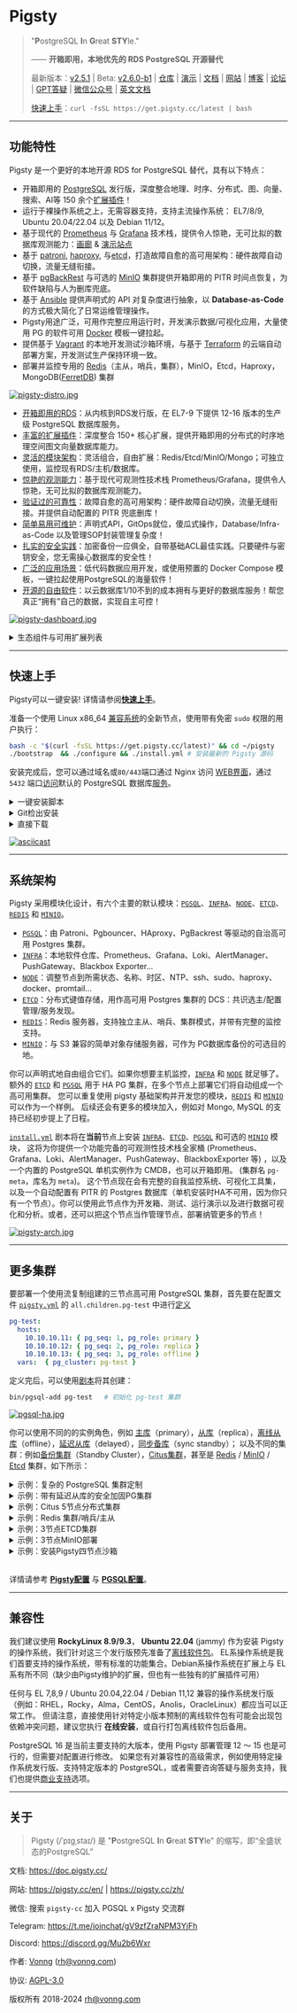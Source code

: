 # Pigsty

> "**P**ostgreSQL **I**n **G**reat **STY**le."
>
> —— **开箱即用，本地优先的 RDS PostgreSQL 开源替代**
>
> 最新版本：[v2.5.1](https://github.com/Vonng/pigsty/releases/tag/v2.5.1)  | Beta: [v2.6.0-b1](https://github.com/Vonng/pigsty/releases/tag/v2.6.0-b1) | [仓库](https://github.com/Vonng/pigsty) | [演示](https://demo.pigsty.cc) | [文档](https://doc.pigsty.cc/) | [网站](https://pigsty.cc/zh/) | [博客](https://pigsty.cc/zh/blog) | [论坛](https://github.com/Vonng/pigsty/discussions) | [GPT答疑](https://chat.openai.com/g/g-y0USNfoXJ-pigsty-consul) | [微信公众号](https://mp.weixin.qq.com/s/-E_-HZ7LvOze5lmzy3QbQA)  | [英文文档](/)
>
> [快速上手](INSTALL.md)：`curl -fsSL https://get.pigsty.cc/latest | bash`


----------------

## 功能特性

Pigsty 是一个更好的本地开源 RDS for PostgreSQL 替代，具有以下特点：

- 开箱即用的 [PostgreSQL](https://www.postgresql.org/) 发行版，深度整合地理、时序、分布式、图、向量、搜索、AI等 150 余个[扩展插件](PGSQL-EXTENSION.md)！
- 运行于裸操作系统之上，无需容器支持，支持主流操作系统： EL7/8/9, Ubuntu 20.04/22.04 以及 Debian 11/12。
- 基于现代的 [Prometheus](https://prometheus.io/) 与 [Grafana](https://grafana.com/) 技术栈，提供令人惊艳，无可比拟的数据库观测能力：[画廊](https://github.com/Vonng/pigsty/wiki/Gallery) & [演示站点](https://demo.pigsty.cc)
- 基于 [patroni](https://patroni.readthedocs.io/en/latest/), [haproxy](http://www.haproxy.org/), 与[etcd](https://etcd.io/)，打造故障自愈的高可用架构：硬件故障自动切换，流量无缝衔接。
- 基于 [pgBackRest](https://pgbackrest.org/) 与可选的 [MinIO](https://min.io/) 集群提供开箱即用的 PITR 时间点恢复，为软件缺陷与人为删库兜底。
- 基于 [Ansible](https://www.ansible.com/) 提供声明式的 API 对复杂度进行抽象，以 **Database-as-Code** 的方式极大简化了日常运维管理操作。
- Pigsty用途广泛，可用作完整应用运行时，开发演示数据/可视化应用，大量使用 PG 的软件可用 [Docker](https://www.docker.com/) 模板一键拉起。
- 提供基于 [Vagrant](https://www.vagrantup.com/) 的本地开发测试沙箱环境，与基于 [Terraform](https://www.terraform.io/) 的云端自动部署方案，开发测试生产保持环境一致。
- 部署并监控专用的 [Redis](https://redis.io/)（主从，哨兵，集群），MinIO，Etcd，Haproxy，MongoDB([FerretDB](https://www.ferretdb.io/)) 集群

[![pigsty-distro.jpg](https://repo.pigsty.cc/img/pigsty-distro.jpg)](FEATURE.md)

- [开箱即用的RDS](FEATURE.md#开箱即用的rds)：从内核到RDS发行版，在 EL7-9 下提供 12-16 版本的生产级 PostgreSQL 数据库服务。
- [丰富的扩展插件](FEATURE.md#丰富的扩展插件)：深度整合 150+ 核心扩展，提供开箱即用的分布式的时序地理空间图文向量数据库能力。
- [灵活的模块架构](FEATURE.md#灵活的模块架构)：灵活组合，自由扩展：Redis/Etcd/MinIO/Mongo；可独立使用，监控现有RDS/主机/数据库。
- [惊艳的观测能力](FEATURE.md#惊艳的观测能力)：基于现代可观测性技术栈 Prometheus/Grafana，提供令人惊艳，无可比拟的数据库观测能力。
- [验证过的可靠性](FEATURE.md#验证过的可靠性)：故障自愈的高可用架构：硬件故障自动切换，流量无缝衔接。并提供自动配置的 PITR 兜底删库！
- [简单易用可维护](FEATURE.md#简单易用可维护)：声明式API，GitOps就位，傻瓜式操作，Database/Infra-as-Code 以及管理SOP封装管理复杂度！
- [扎实的安全实践](FEATURE.md#扎实的安全实践)：加密备份一应俱全，自带基础ACL最佳实践。只要硬件与密钥安全，您无需操心数据库的安全性！
- [广泛的应用场景](FEATURE.md#广泛的应用场景)：低代码数据应用开发，或使用预置的 Docker Compose 模板，一键拉起使用PostgreSQL的海量软件！
- [开源的自由软件](FEATURE.md#开源的自由软件)：以云数据库1/10不到的成本拥有与更好的数据库服务！帮您真正“拥有”自己的数据，实现自主可控！

[![pigsty-dashboard.jpg](https://repo.pigsty.cc/img/pigsty-dashboard.jpg)](https://demo.pigsty.cc)

<details><summary>生态组件与可用扩展列表</summary>

Pigsty 收录了超过 150 个预先编译好、开箱即用的 PostgreSQL [扩展插件](PGSQL-EXTENSION.md)。其中有一些非常强力的扩展：

- PostGIS：地理空间扩展，GIS 事实标准
- TimescaleDB：添加时序/持续聚合/分布式/列存储/自动压缩的能力
- PGVector：添加 AI 向量/嵌入数据类型支持，以及 ivfflat 与 hnsw 向量索引。
- Citus：将经典的主从PG集群原地改造为一个水平分片的分布式数据库集群。
- Apache AGE：图数据库扩展，为 PostgreSQL 添加 OpenCypher 查询支持，类似 Neo4J
- PG GraphQL：为 PostgreSQL 添加原生内建的 GraphQL 查询语言支持。
- [ParadeDB](https://www.paradedb.com/)：添加 ElasticSearch 质量的全文搜索能力，以及与稀疏向量执行混合检索。
- Hydra & PG Analytics： 添加列式存储与分析能力，提供比肩 ClickHouse 的强力分析能力。
- duckdb_fdw：允许您通过 PostgreSQL 直接读写强力的嵌入式分析数据库 DuckDB 文件。
- [Supabase](https://github.com/Vonng/pigsty/tree/master/app/supabase)：基于 PostgreSQL 的开源的 Firebase 替代。
- [FerretDB](https://github.com/Vonng/pigsty/tree/master/app/ferretdb)：基于 PostgreSQL 的开源 MongoDB 替代。
- [PostgresML](https://github.com/Vonng/pigsty/tree/master/app/pgml)：使用SQL完成经典机器学习算法，调用大语言模型。

[PostgreSQL](https://www.postgresql.org/) + [PostGIS](https://postgis.net/) + [TimescaleDB](https://www.timescale.com/) + [Citus](https://www.citusdata.com/) + [PGVector](https://github.com/pgvector/pgvector) + [Age](https://age.apache.org/) +[Supabase](https://github.com/Vonng/pigsty/tree/master/app/supabase) + [PostgresML](https://github.com/Vonng/pigsty/tree/master/app/pgml) + [...](PGSQL-EXTENSION.md)

[![pigsty-extension.jpg](https://repo.pigsty.cc/img/pigsty-extension.jpg)](PGSQL-EXTENSION.md)

| 名称                           |   版本   |   来源    |  类型   | 说明                                                |
|------------------------------|:------:|:-------:|:-----:|---------------------------------------------------|
| credcheck                    | 2.2.0  |  PGDG   | ADMIN | 明文凭证检查器                                           |
| **pg_cron**                  |  1.6   |  PGDG   | ADMIN | **定时任务调度器**                                       |
| pg_background                |  1.0   |  PGDG   | ADMIN | 在后台运行 SQL 查询                                      |
| pg_jobmon                    | 1.4.1  |  PGDG   | ADMIN | 记录和监控函数                                           |
| pg_readonly                  | 1.0.0  |  PGDG   | ADMIN | 将集群设置为只读                                          |
| **pg_repack**                | 1.5.0  |  PGDG   | ADMIN | **在线垃圾清理与表膨胀治理**                                  |
| pg_squeeze                   |  1.6   |  PGDG   | ADMIN | 从关系中删除未使用空间                                       |
| pgfincore                    | 1.3.1  |  PGDG   | ADMIN | 检查和管理操作系统缓冲区缓存                                    |
| **pglogical**                | 2.4.4  |  PGDG   | ADMIN | **第三方逻辑复制支持**                                     |
| pglogical_origin             | 1.0.0  |  PGDG   | ADMIN | 用于从 Postgres 9.4 升级时的兼容性虚拟扩展                      |
| prioritize                   |  1.0   |  PGDG   | ADMIN | 获取和设置 PostgreSQL 后端的优先级                           |
| set_user                     | 4.0.1  |  PGDG   | AUDIT | 增加了日志记录的 SET ROLE                                 |
| **passwordcracklib**         | 3.0.0  |  PGDG   | AUDIT | **强制密码策略**                                        |
| pgaudit ❋                    |  16.0  |  PGDG   | AUDIT | 提供审计功能                                            |
| pgcryptokey                  |  1.0   |  PGDG   | AUDIT | 密钥管理                                              |
| hdfs_fdw                     | 2.0.5  |  PGDG   |  FDW  | hdfs 外部数据包装器                                      |
| mongo_fdw                    |  1.1   |  PGDG   |  FDW  | MongoDB 外部数据包装器                                   |
| multicorn ❋                  |  2.4   |  PGDG   |  FDW  | 用 Python 3.6 编写字定义的外部数据源包装器                       |
| mysql_fdw                    |  1.2   |  PGDG   |  FDW  | MySQL外部数据包装器                                      |
| pgbouncer_fdw                | 1.1.0  |  PGDG   |  FDW  | 用 SQL 查询 pgbouncer 统计信息，执行 pgbouncer 命令。          |
| sqlite_fdw                   |  1.1   |  PGDG   |  FDW  | SQLite 外部数据包装器                                    |
| tds_fdw                      | 2.0.3  |  PGDG   |  FDW  | TDS 数据库（Sybase/SQL Server）外部数据包装器                 |
| emaj                         | 4.3.1  |  PGDG   | FEAT  | 让数据库的子集具有细粒度日志和时间旅行功能                             |
| periods                      |  1.2   |  PGDG   | FEAT  | 为 PERIODs 和 SYSTEM VERSIONING 提供标准 SQL 功能         |
| pg_ivm                       |  1.7   |  PGDG   | FEAT  | 增量维护的物化视图                                         |
| pgq                          | 3.5.1  |  PGDG   | FEAT  | 通用队列的PG实现                                         |
| pgsodium                     | 3.1.9  |  PGDG   | FEAT  | 表数据加密存储 TDE                                       |
| **timescaledb**              | 2.14.1 |  PGDG   | FEAT  | **时序数据库扩展插件**                                     |
| **wal2json**                 | 2.5.3  |  PGDG   | FEAT  | **用逻辑解码捕获 JSON 格式的 CDC 变更**                       |
| **vector**                   | 0.6.0  |  PGDG   | FEAT  | **向量数据类型和 ivfflat / hnsw 访问方法**                   |
| safeupdate                   |  1.4   |  PGDG   | FEAT  | 强制在 UPDATE 和 DELETE 时提供 Where 条件                  |
| pg_hint_plan                 | 1.6.0  |  PGDG   | FEAT  | 添加强制指定执行计划的能力                                     |
| count_distinct               | 3.0.1  |  PGDG   | FUNC  | COUNT(DISTINCT ...) 聚合的替代方案，可与 HashAggregate 一起使用 |
| ddlx                         |  0.27  |  PGDG   | FUNC  | DDL 提取器                                           |
| extra_window_functions       |  1.0   |  PGDG   | FUNC  | 额外的窗口函数                                           |
| mysqlcompat ❋                | 0.0.7  |  PGDG   | FUNC  | MySQL 兼容性函数                                       |
| orafce                       |  4.9   |  PGDG   | FUNC  | 模拟 Oracle RDBMS 的一部分函数和包的函数和运算符                   |
| pgsql_tweaks                 | 0.10.2 |  PGDG   | FUNC  | 一些便利函数与视图                                         |
| tdigest                      | 1.4.1  |  PGDG   | FUNC  | tdigest 聚合函数                                      |
| topn                         | 2.6.0  |  PGDG   | FUNC  | top-n JSONB 的类型                                   |
| unaccent                     |  1.1   |  PGDG   | FUNC  | 删除重音的文本搜索字典                                       |
| address_standardizer         | 3.4.2  |  PGDG   |  GIS  | 地址标准化函数。                                          |
| address_standardizer_data_us | 3.4.2  |  PGDG   |  GIS  | 地址标准化函数：美国数据集示例                                   |
| **postgis**                  | 3.4.2  |  PGDG   |  GIS  | PostGIS 几何和地理空间扩展                                 |
| postgis_raster               | 3.4.2  |  PGDG   |  GIS  | PostGIS 光栅类型和函数                                   |
| postgis_sfcgal               | 3.4.2  |  PGDG   |  GIS  | PostGIS SFCGAL 函数                                 |
| postgis_tiger_geocoder       | 3.4.2  |  PGDG   |  GIS  | PostGIS tiger 地理编码器和反向地理编码器                       |
| postgis_topology             | 3.4.2  |  PGDG   |  GIS  | PostGIS 拓扑空间类型和函数                                 |
| amcheck                      |  1.3   |  PGDG   | INDEX | 校验关系完整性                                           |
| bloom                        |  1.0   |  PGDG   | INDEX | bloom 索引-基于指纹的索引                                  |
| hll ❋                        |  2.18  |  PGDG   | INDEX | hyperloglog 数据类型                                  |
| pgtt                         | 3.1.0  |  PGDG   | INDEX | 全局临时表功能                                           |
| rum                          |  1.3   |  PGDG   | INDEX | RUM 索引访问方法                                        |
| hstore_plperl                |  1.0   |  PGDG   | LANG  | 在 hstore 和 plperl 之间转换                            |
| hstore_plperlu               |  1.0   |  PGDG   | LANG  | 在 hstore 和 plperlu 之间转换                           |
| plpgsql_check                |  2.7   |  PGDG   | LANG  | 对 plpgsql 函数进行扩展检查                                |
| plsh                         |   2    |  PGDG   | LANG  | PL/sh 程序语言                                        |
| **citus**                    | 12.1-1 |  PGDG   | SHARD | **Citus 分布式数据库**                                  |
| citus_columnar               | 11.3-1 |  PGDG   | SHARD | **Citus 列式存储**                                    |
| pg_fkpart                    |  1.7   |  PGDG   | SHARD | 按外键实用程序进行表分区的扩展                                   |
| pg_partman                   | 5.0.1  |  PGDG   | SHARD | 用于按时间或 ID 管理分区表的扩展                                |
| plproxy ❋                    | 2.10.0 |  PGDG   | SHARD | 作为过程语言实现的数据库分区                                    |
| hypopg                       | 1.4.0  |  PGDG   | STAT  | 假设索引，用于创建一个虚拟索引检验执行计划                             |
| logerrors                    |  2.1   |  PGDG   | STAT  | 用于收集日志文件中消息统计信息的函数                                |
| pg_auth_mon                  |  1.1   |  PGDG   | STAT  | 监控每个用户的连接尝试                                       |
| pg_permissions               |  1.1   |  PGDG   | STAT  | 查看对象权限并将其与期望状态进行比较                                |
| pg_qualstats                 | 2.1.0  |  PGDG   | STAT  | 收集有关 quals 的统计信息的扩展                               |
| pg_stat_kcache               | 2.2.3  |  PGDG   | STAT  | 内核统计信息收集                                          |
| pg_stat_monitor              |  2.0   |  PGDG   | STAT  | 提供查询聚合统计、客户端信息、计划详细信息（包括计划）和直方图信息。                |
| pg_store_plans ❋             |  1.7   |  PGDG   | STAT  | 跟踪所有执行的 SQL 语句的计划统计信息                             |
| pg_track_settings            | 2.1.2  |  PGDG   | STAT  | 跟踪设置更改                                            |
| pg_wait_sampling             |  1.1   |  PGDG   | STAT  | 基于采样的等待事件统计                                       |
| pldbgapi                     |  1.1   |  PGDG   | STAT  | 用于调试 PL/pgSQL 函数的服务器端支持                           |
| plprofiler                   |  4.2   |  PGDG   | STAT  | 剖析 PL/pgSQL 函数                                    |
| powa                         | 4.2.2  |  PGDG   | STAT  | PostgreSQL 工作负载分析器-核心                             |
| system_stats ❋               |  1.0   |  PGDG   | STAT  | PostgreSQL 的系统统计函数                                |
| citext                       |  1.6   |  PGDG   | TYPE  | 用于不区分大小写字符字符串的数据类型                                |
| geoip ❋                      | 0.2.4  |  PGDG   | TYPE  | IP 地理位置扩展（围绕 MaxMind GeoLite 数据集的包装器）             |
| ip4r                         |  2.4   |  PGDG   | TYPE  | PostgreSQL 的 IPv4/v6 和 IPv4/v6 范围索引类型             |
| pg_uuidv7                    |  1.4   |  PGDG   | TYPE  | UUIDv7 支持                                         |
| pgmp                         |  1.1   |  PGDG   | TYPE  | 多精度算术扩展                                           |
| semver                       | 0.32.1 |  PGDG   | TYPE  | 语义版本号数据类型                                         |
| timestamp9                   | 1.4.0  |  PGDG   | TYPE  | 纳秒分辨率时间戳                                          |
| unit ❋                       |   7    |  PGDG   | TYPE  | SI 国标单位扩展                                         |
| lo                           |  1.1   | CONTRIB | ADMIN | 大对象维护                                             |
| old_snapshot                 |  1.0   | CONTRIB | ADMIN | 支持 old_snapshot_threshold 的实用程序                   |
| pg_prewarm                   |  1.2   | CONTRIB | ADMIN | 预热关系数据                                            |
| pg_surgery                   |  1.0   | CONTRIB | ADMIN | 对损坏的关系进行手术                                        |
| dblink                       |  1.2   | CONTRIB |  FDW  | 从数据库内连接到其他 PostgreSQL 数据库                         |
| file_fdw                     |  1.0   | CONTRIB |  FDW  | 访问外部文件的外部数据包装器                                    |
| postgres_fdw                 |  1.1   | CONTRIB |  FDW  | 用于远程 PostgreSQL 服务器的外部数据包装器                       |
| autoinc                      |  1.0   | CONTRIB | FUNC  | 用于自动递增字段的函数                                       |
| dict_int                     |  1.0   | CONTRIB | FUNC  | 用于整数的文本搜索字典模板                                     |
| dict_xsyn                    |  1.0   | CONTRIB | FUNC  | 用于扩展同义词处理的文本搜索字典模板                                |
| earthdistance                |  1.1   | CONTRIB | FUNC  | 计算地球表面上的大圆距离                                      |
| fuzzystrmatch                |  1.1   | CONTRIB | FUNC  | 确定字符串之间的相似性和距离                                    |
| insert_username              |  1.0   | CONTRIB | FUNC  | 用于跟踪谁更改了表的函数                                      |
| intagg                       |  1.1   | CONTRIB | FUNC  | 整数聚合器和枚举器（过时）                                     |
| intarray                     |  1.5   | CONTRIB | FUNC  | 1维整数数组的额外函数、运算符和索引支持                              |
| moddatetime                  |  1.0   | CONTRIB | FUNC  | 跟踪最后修改时间                                          |
| pg_trgm                      |  1.6   | CONTRIB | FUNC  | 文本相似度测量函数与模糊检索                                    |
| pgcrypto                     |  1.3   | CONTRIB | FUNC  | 实用加解密函数                                           |
| refint                       |  1.0   | CONTRIB | FUNC  | 实现引用完整性的函数                                        |
| tablefunc                    |  1.0   | CONTRIB | FUNC  | 交叉表函数                                             |
| tcn                          |  1.0   | CONTRIB | FUNC  | 用触发器通知变更                                          |
| tsm_system_rows              |  1.0   | CONTRIB | FUNC  | 接受行数限制的 TABLESAMPLE 方法                            |
| tsm_system_time              |  1.0   | CONTRIB | FUNC  | 接受毫秒数限制的 TABLESAMPLE 方法                           |
| uuid-ossp                    |  1.1   | CONTRIB | FUNC  | 生成通用唯一标识符（UUIDs）                                  |
| btree_gin                    |  1.3   | CONTRIB | INDEX | 用GIN索引常见数据类型                                      |
| btree_gist                   |  1.7   | CONTRIB | INDEX | 用GiST索引常见数据类型                                     |
| bool_plperl                  |  1.0   | CONTRIB | LANG  | 在 bool 和 plperl 之间转换                              |
| bool_plperlu                 |  1.0   | CONTRIB | LANG  | 在 bool 和 plperlu 之间转换                             |
| hstore_plpython3u            |  1.0   | CONTRIB | LANG  | 在 hstore 和 plpython3u 之间转换                        |
| jsonb_plperl                 |  1.0   | CONTRIB | LANG  | 在 jsonb 和 plperl 之间转换                             |
| jsonb_plperlu                |  1.0   | CONTRIB | LANG  | 在 jsonb 和 plperlu 之间转换                            |
| jsonb_plpython3u             |  1.0   | CONTRIB | LANG  | 在 jsonb 和 plpython3u 之间转换                         |
| ltree_plpython3u             |  1.0   | CONTRIB | LANG  | 在 ltree 和 plpython3u 之间转换                         |
| plperl                       |  1.0   | CONTRIB | LANG  | PL/Perl 存储过程语言                                    |
| plperlu                      |  1.0   | CONTRIB | LANG  | PL/PerlU 存储过程语言（未受信/高权限）                          |
| plpgsql                      |  1.0   | CONTRIB | LANG  | PL/pgSQL 程序设计语言                                   |
| plpython3u                   |  1.0   | CONTRIB | LANG  | PL/Python3 存储过程语言（未受信/高权限）                        |
| pltcl                        |  1.0   | CONTRIB | LANG  | PL/TCL 存储过程语言                                     |
| pltclu                       |  1.0   | CONTRIB | LANG  | PL/TCL 存储过程语言（未受信/高权限）                            |
| pageinspect                  |  1.12  | CONTRIB | STAT  | 检查数据库页面二进制内容                                      |
| pg_buffercache               |  1.3   | CONTRIB | STAT  | 检查共享缓冲区缓存                                         |
| pg_freespacemap              |  1.2   | CONTRIB | STAT  | 检查自由空间映射的内容（FSM）                                  |
| pg_stat_statements           |  1.10  | CONTRIB | STAT  | 跟踪所有执行的 SQL 语句的计划和执行统计信息                          |
| pg_visibility                |  1.2   | CONTRIB | STAT  | 检查可见性图（VM）和页面级可见性信息                               |
| pg_walinspect                |  1.1   | CONTRIB | STAT  | 用于检查 PostgreSQL WAL 日志内容的函数                       |
| pgrowlocks                   |  1.2   | CONTRIB | STAT  | 显示行级锁信息                                           |
| pgstattuple                  |  1.5   | CONTRIB | STAT  | 显示元组级统计信息                                         |
| sslinfo                      |  1.2   | CONTRIB | STAT  | 关于 SSL 证书的信息                                      |
| cube                         |  1.5   | CONTRIB | TYPE  | 用于存储多维立方体的数据类型                                    |
| hstore                       |  1.8   | CONTRIB | TYPE  | 用于存储（键，值）对集合的数据类型                                 |
| isn                          |  1.2   | CONTRIB | TYPE  | 用于国际产品编号标准的数据类型                                   |
| ltree                        |  1.2   | CONTRIB | TYPE  | 用于表示分层树状结构的数据类型                                   |
| prefix                       | 1.2.0  | CONTRIB | TYPE  | 前缀树数据类型                                           |
| seg                          |  1.4   | CONTRIB | TYPE  | 表示线段或浮点间隔的数据类型                                    |
| xml2                         |  1.1   | CONTRIB | TYPE  | XPath 查询和 XSLT                                    |

</details>



----------------

## 快速上手

Pigsty可以一键安装! 详情请参阅[**快速上手**](install)。

准备一个使用 Linux x86_64 [兼容系统](#兼容性)的全新节点，使用带有免密 `sudo` 权限的用户执行：

```bash
bash -c "$(curl -fsSL https://get.pigsty.cc/latest)" && cd ~/pigsty   
./bootstrap  && ./configure && ./install.yml # 安装最新的 Pigsty 源码
```

安装完成后，您可以通过域名或`80/443`端口通过 Nginx 访问 [WEB界面](INFRA#概览)，通过 `5432` 端口[访问](PGSQL-SVC#单机用户)默认的 PostgreSQL 数据库[服务](PGSQL-SVC#服务概述)。


<details><summary>一键安装脚本</summary>

```bash
$ curl -L https://get.pigsty.cc/latest | bash
...
[Checking] ===========================================
[ OK ] SOURCE from CDN due to GFW
FROM CDN    : bash -c "$(curl -fsSL https://get.pigsty.cc/latest)"
FROM GITHUB : bash -c "$(curl -fsSL https://raw.githubusercontent.com/Vonng/pigsty/master/bin/latest)"
[Downloading] ===========================================
[ OK ] download pigsty source code from CDN
[ OK ] $ curl -SL https://get.pigsty.cc/v2.5.1/pigsty-v2.5.1.tgz
...
MD5: d5dc4a51efc81932a03d7c010d0d5d64  /tmp/pigsty-v2.5.1.tgz
[Extracting] ===========================================
[ OK ] extract '/tmp/pigsty-v2.5.1.tgz' to '/home/vagrant/pigsty'
[ OK ] $ tar -xf /tmp/pigsty-v2.5.1.tgz -C ~;
[Reference] ===========================================
Official Site:   https://pigsty.cc
Get Started:     https://doc.pigsty.cc/#/INSTALL
Documentation:   https://doc.pigsty.cc
Github Repo:     https://github.com/Vonng/pigsty
Public Demo:     https://demo.pigsty.cc
[Proceeding] ===========================================
cd ~/pigsty      # entering pigsty home directory before proceeding
./bootstrap      # install ansible & download the optional offline packages
./configure      # preflight-check and generate config according to your env
./install.yml    # install pigsty on this node and init it as the admin node
[ OK ] ~/pigsty is ready to go now!
```

</details>


<details><summary>Git检出安装</summary>

你也可以使用 `git` 来下载安装 Pigsty 源代码，不要忘了检出特定的版本。

```bash
git clone https://github.com/Vonng/pigsty;
cd pigsty; git checkout v2.5.1
```

</details>


<details><summary>直接下载</summary>

您还可以直接从 GitHub 发布页面下载源代码包与离线软件包：

```bash
# 执行 Github 上的下载脚本
bash -c "$(curl -fsSL https://raw.githubusercontent.com/Vonng/pigsty/master/bin/latest)"

# 或者直接使用 curl 从 GitHub 上下载
curl -L https://github.com/Vonng/pigsty/releases/download/v2.5.1/pigsty-v2.5.1.tgz -o ~/pigsty.tgz                 # 源码包
curl -L https://github.com/Vonng/pigsty/releases/download/v2.5.1/pigsty-pkg-v2.5.1.el9.x86_64.tgz -o /tmp/pkg.tgz  # EL9 离线软件包
curl -L https://github.com/Vonng/pigsty/releases/download/v2.5.1/pigsty-pkg-v2.5.1.el8.x86_64.tgz -o /tmp/pkg.tgz  # EL8 离线软件包
curl -L https://github.com/Vonng/pigsty/releases/download/v2.5.1/pigsty-pkg-v2.5.1.el7.x86_64.tgz -o /tmp/pkg.tgz  # EL7 离线软件包

# 对于中国大陆用户来说，也可以选择从中国 CDN 下载
curl -L https://get.pigsty.cc/v2.5.1/pigsty-v2.5.1.tgz -o ~/pigsty.tgz                 # 源码包
curl -L https://get.pigsty.cc/v2.5.1/pigsty-pkg-v2.5.1.el9.x86_64.tgz -o /tmp/pkg.tgz  # EL9 离线软件包
curl -L https://get.pigsty.cc/v2.5.1/pigsty-pkg-v2.5.1.el8.x86_64.tgz -o /tmp/pkg.tgz  # EL8 离线软件包
curl -L https://get.pigsty.cc/v2.5.1/pigsty-pkg-v2.5.1.el7.x86_64.tgz -o /tmp/pkg.tgz  # EL7 离线软件包
```

</details>

[![asciicast](https://asciinema.org/a/603609.svg)](https://asciinema.org/a/603609)



----------------

## 系统架构

Pigsty 采用模块化设计，有六个主要的默认模块：[`PGSQL`](pgsql)、[`INFRA`](infra)、[`NODE`](node)、[`ETCD`](etcd)、[`REDIS`](redis) 和 [`MINIO`](minio)。

* [`PGSQL`](pgsql)：由 Patroni、Pgbouncer、HAproxy、PgBackrest 等驱动的自治高可用 Postgres 集群。
* [`INFRA`](infra)：本地软件仓库、Prometheus、Grafana、Loki、AlertManager、PushGateway、Blackbox Exporter...
* [`NODE`](node)：调整节点到所需状态、名称、时区、NTP、ssh、sudo、haproxy、docker、promtail...
* [`ETCD`](etcd)：分布式键值存储，用作高可用 Postgres 集群的 DCS：共识选主/配置管理/服务发现。
* [`REDIS`](redis)：Redis 服务器，支持独立主从、哨兵、集群模式，并带有完整的监控支持。
* [`MINIO`](minio)：与 S3 兼容的简单对象存储服务器，可作为 PG数据库备份的可选目的地。

你可以声明式地自由组合它们。如果你想要主机监控，[`INFRA`](infra) 和 [`NODE`](node) 就足够了。
额外的 [`ETCD`](etcd) 和 [`PGSQL`](pgsql) 用于 HA PG 集群，在多个节点上部署它们将自动组成一个高可用集群。
您可以重复使用 pigsty 基础架构并开发您的模块，[`REDIS`](redis) 和 [`MINIO`](minio) 可以作为一个样例。
后续还会有更多的模块加入，例如对 Mongo, MySQL 的支持已经初步提上了日程。

[`install.yml`](https://github.com/Vonng/pigsty/blob/master/install.yml) 剧本将在**当前**节点上安装 [`INFRA`](infra)、[`ETCD`](etcd)、[`PGSQL`](pgsql) 和可选的 [`MINIO`](minio) 模块，
这将为你提供一个功能完备的可观测性技术栈全家桶 (Prometheus、Grafana、Loki、AlertManager、PushGateway、BlackboxExporter 等) ，以及一个内置的 PostgreSQL 单机实例作为 CMDB，也可以开箱即用。 (集群名 `pg-meta`，库名为 `meta`)。
这个节点现在会有完整的自我监控系统、可视化工具集，以及一个自动配置有 PITR 的 Postgres 数据库（单机安装时HA不可用，因为你只有一个节点）。你可以使用此节点作为开发箱、测试、运行演示以及进行数据可视化和分析。或者，还可以把这个节点当作管理节点，部署纳管更多的节点！

[![pigsty-arch.jpg](https://repo.pigsty.cc/img/pigsty-arch.jpg)](ARCH.md)




----------------

## 更多集群

要部署一个使用流复制组建的三节点高可用 PostgreSQL 集群，首先要在配置文件 [`pigsty.yml`](https://github.com/Vonng/pigsty/blob/master/pigsty.yml) 的 `all.children.pg-test` 中进行[定义](https://github.com/Vonng/pigsty/blob/master/pigsty.yml#L54)

```yaml 
pg-test:
  hosts:
    10.10.10.11: { pg_seq: 1, pg_role: primary }
    10.10.10.12: { pg_seq: 2, pg_role: replica }
    10.10.10.13: { pg_seq: 3, pg_role: offline }
  vars:  { pg_cluster: pg-test }
```

定义完后，可以使用[剧本](playbook)将其创建：

```bash
bin/pgsql-add pg-test   # 初始化 pg-test 集群 
```

[![pgsql-ha.jpg](https://repo.pigsty.cc/img/pgsql-ha.jpg)](PGSQL-ARCH.md)

你可以使用不同的的实例角色，例如 [主库](PGSQL-CONF#读写主库)（primary），[从库](PGSQL-CONF#只读从库)（replica），[离线从库](PGSQL-CONF#读写主库)（offline），[延迟从库](PGSQL-CONF#延迟集群)（delayed），[同步备库](PGSQL-CONF#同步备库)（sync standby）；
以及不同的集群：例如[备份集群](PGSQL-CONF#备份集群)（Standby Cluster），[Citus集群](PGSQL-CONF#citus集群)，甚至是 [Redis](REDIS) / [MinIO](MINIO) / [Etcd](ETCD) 集群，如下所示：


<details><summary>示例：复杂的 PostgreSQL 集群定制</summary>

```yaml
pg-meta:
  hosts: { 10.10.10.10: { pg_seq: 1, pg_role: primary , pg_offline_query: true } }
  vars:
    pg_cluster: pg-meta
    pg_databases:                       # define business databases on this cluster, array of database definition
      - name: meta                      # REQUIRED, `name` is the only mandatory field of a database definition
        baseline: cmdb.sql              # optional, database sql baseline path, (relative path among ansible search path, e.g files/)
        pgbouncer: true                 # optional, add this database to pgbouncer database list? true by default
        schemas: [pigsty]               # optional, additional schemas to be created, array of schema names
        extensions:                     # optional, additional extensions to be installed: array of `{name[,schema]}`
          - { name: postgis , schema: public }
          - { name: timescaledb }
        comment: pigsty meta database   # optional, comment string for this database
        owner: postgres                # optional, database owner, postgres by default
        template: template1            # optional, which template to use, template1 by default
        encoding: UTF8                 # optional, database encoding, UTF8 by default. (MUST same as template database)
        locale: C                      # optional, database locale, C by default.  (MUST same as template database)
        lc_collate: C                  # optional, database collate, C by default. (MUST same as template database)
        lc_ctype: C                    # optional, database ctype, C by default.   (MUST same as template database)
        tablespace: pg_default         # optional, default tablespace, 'pg_default' by default.
        allowconn: true                # optional, allow connection, true by default. false will disable connect at all
        revokeconn: false              # optional, revoke public connection privilege. false by default. (leave connect with grant option to owner)
        register_datasource: true      # optional, register this database to grafana datasources? true by default
        connlimit: -1                  # optional, database connection limit, default -1 disable limit
        pool_auth_user: dbuser_meta    # optional, all connection to this pgbouncer database will be authenticated by this user
        pool_mode: transaction         # optional, pgbouncer pool mode at database level, default transaction
        pool_size: 64                  # optional, pgbouncer pool size at database level, default 64
        pool_size_reserve: 32          # optional, pgbouncer pool size reserve at database level, default 32
        pool_size_min: 0               # optional, pgbouncer pool size min at database level, default 0
        pool_max_db_conn: 100          # optional, max database connections at database level, default 100
      - { name: grafana  ,owner: dbuser_grafana  ,revokeconn: true ,comment: grafana primary database }
      - { name: bytebase ,owner: dbuser_bytebase ,revokeconn: true ,comment: bytebase primary database }
      - { name: kong     ,owner: dbuser_kong     ,revokeconn: true ,comment: kong the api gateway database }
      - { name: gitea    ,owner: dbuser_gitea    ,revokeconn: true ,comment: gitea meta database }
      - { name: wiki     ,owner: dbuser_wiki     ,revokeconn: true ,comment: wiki meta database }
    pg_users:                           # define business users/roles on this cluster, array of user definition
      - name: dbuser_meta               # REQUIRED, `name` is the only mandatory field of a user definition
        password: DBUser.Meta           # optional, password, can be a scram-sha-256 hash string or plain text
        login: true                     # optional, can log in, true by default  (new biz ROLE should be false)
        superuser: false                # optional, is superuser? false by default
        createdb: false                 # optional, can create database? false by default
        createrole: false               # optional, can create role? false by default
        inherit: true                   # optional, can this role use inherited privileges? true by default
        replication: false              # optional, can this role do replication? false by default
        bypassrls: false                # optional, can this role bypass row level security? false by default
        pgbouncer: true                 # optional, add this user to pgbouncer user-list? false by default (production user should be true explicitly)
        connlimit: -1                   # optional, user connection limit, default -1 disable limit
        expire_in: 3650                 # optional, now + n days when this role is expired (OVERWRITE expire_at)
        expire_at: '2030-12-31'         # optional, YYYY-MM-DD 'timestamp' when this role is expired  (OVERWRITTEN by expire_in)
        comment: pigsty admin user      # optional, comment string for this user/role
        roles: [dbrole_admin]           # optional, belonged roles. default roles are: dbrole_{admin,readonly,readwrite,offline}
        parameters: {}                  # optional, role level parameters with `ALTER ROLE SET`
        pool_mode: transaction          # optional, pgbouncer pool mode at user level, transaction by default
        pool_connlimit: -1              # optional, max database connections at user level, default -1 disable limit
      - {name: dbuser_view     ,password: DBUser.Viewer   ,pgbouncer: true ,roles: [dbrole_readonly], comment: read-only viewer for meta database}
      - {name: dbuser_grafana  ,password: DBUser.Grafana  ,pgbouncer: true ,roles: [dbrole_admin]    ,comment: admin user for grafana database   }
      - {name: dbuser_bytebase ,password: DBUser.Bytebase ,pgbouncer: true ,roles: [dbrole_admin]    ,comment: admin user for bytebase database  }
      - {name: dbuser_kong     ,password: DBUser.Kong     ,pgbouncer: true ,roles: [dbrole_admin]    ,comment: admin user for kong api gateway   }
      - {name: dbuser_gitea    ,password: DBUser.Gitea    ,pgbouncer: true ,roles: [dbrole_admin]    ,comment: admin user for gitea service      }
      - {name: dbuser_wiki     ,password: DBUser.Wiki     ,pgbouncer: true ,roles: [dbrole_admin]    ,comment: admin user for wiki.js service    }
    pg_services:                        # extra services in addition to pg_default_services, array of service definition
      # standby service will route {ip|name}:5435 to sync replica's pgbouncer (5435->6432 standby)
      - name: standby                   # required, service name, the actual svc name will be prefixed with `pg_cluster`, e.g: pg-meta-standby
        port: 5435                      # required, service exposed port (work as kubernetes service node port mode)
        ip: "*"                         # optional, service bind ip address, `*` for all ip by default
        selector: "[]"                  # required, service member selector, use JMESPath to filter inventory
        dest: default                   # optional, destination port, default|postgres|pgbouncer|<port_number>, 'default' by default
        check: /sync                    # optional, health check url path, / by default
        backup: "[? pg_role == `primary`]"  # backup server selector
        maxconn: 3000                   # optional, max allowed front-end connection
        balance: roundrobin             # optional, haproxy load balance algorithm (roundrobin by default, other: leastconn)
        options: 'inter 3s fastinter 1s downinter 5s rise 3 fall 3 on-marked-down shutdown-sessions slowstart 30s maxconn 3000 maxqueue 128 weight 100'
    pg_hba_rules:
      - {user: dbuser_view , db: all ,addr: infra ,auth: pwd ,title: 'allow grafana dashboard access cmdb from infra nodes'}
    pg_vip_enabled: true
    pg_vip_address: 10.10.10.2/24
    pg_vip_interface: eth1
    node_crontab:  # make a full backup 1 am everyday
      - '00 01 * * * postgres /pg/bin/pg-backup full'

```

</details>

<details><summary>示例：带有延迟从库的安全加固PG集群</summary>

```yaml
pg-meta:      # 3 instance postgres cluster `pg-meta`
  hosts:
    10.10.10.10: { pg_seq: 1, pg_role: primary }
    10.10.10.11: { pg_seq: 2, pg_role: replica }
    10.10.10.12: { pg_seq: 3, pg_role: replica , pg_offline_query: true }
  vars:
    pg_cluster: pg-meta
    pg_conf: crit.yml
    pg_users:
      - { name: dbuser_meta , password: DBUser.Meta   , pgbouncer: true , roles: [ dbrole_admin ] , comment: pigsty admin user }
      - { name: dbuser_view , password: DBUser.Viewer , pgbouncer: true , roles: [ dbrole_readonly ] , comment: read-only viewer for meta database }
    pg_databases:
      - {name: meta ,baseline: cmdb.sql ,comment: pigsty meta database ,schemas: [pigsty] ,extensions: [{name: postgis, schema: public}, {name: timescaledb}]}
    pg_default_service_dest: postgres
    pg_services:
      - { name: standby ,src_ip: "*" ,port: 5435 , dest: default ,selector: "[]" , backup: "[? pg_role == `primary`]" }
    pg_vip_enabled: true
    pg_vip_address: 10.10.10.2/24
    pg_vip_interface: eth1
    pg_listen: '${ip},${vip},${lo}'
    patroni_ssl_enabled: true
    pgbouncer_sslmode: require
    pgbackrest_method: minio
    pg_libs: 'timescaledb, $libdir/passwordcheck, pg_stat_statements, auto_explain' # add passwordcheck extension to enforce strong password
    pg_default_roles:                 # default roles and users in postgres cluster
      - { name: dbrole_readonly  ,login: false ,comment: role for global read-only access     }
      - { name: dbrole_offline   ,login: false ,comment: role for restricted read-only access }
      - { name: dbrole_readwrite ,login: false ,roles: [dbrole_readonly]               ,comment: role for global read-write access }
      - { name: dbrole_admin     ,login: false ,roles: [pg_monitor, dbrole_readwrite]  ,comment: role for object creation }
      - { name: postgres     ,superuser: true  ,expire_in: 7300                        ,comment: system superuser }
      - { name: replicator ,replication: true  ,expire_in: 7300 ,roles: [pg_monitor, dbrole_readonly]   ,comment: system replicator }
      - { name: dbuser_dba   ,superuser: true  ,expire_in: 7300 ,roles: [dbrole_admin]  ,pgbouncer: true ,pool_mode: session, pool_connlimit: 16 , comment: pgsql admin user }
      - { name: dbuser_monitor ,roles: [pg_monitor] ,expire_in: 7300 ,pgbouncer: true ,parameters: {log_min_duration_statement: 1000 } ,pool_mode: session ,pool_connlimit: 8 ,comment: pgsql monitor user }
    pg_default_hba_rules:             # postgres host-based auth rules by default
      - {user: '${dbsu}'    ,db: all         ,addr: local     ,auth: ident ,title: 'dbsu access via local os user ident'  }
      - {user: '${dbsu}'    ,db: replication ,addr: local     ,auth: ident ,title: 'dbsu replication from local os ident' }
      - {user: '${repl}'    ,db: replication ,addr: localhost ,auth: ssl   ,title: 'replicator replication from localhost'}
      - {user: '${repl}'    ,db: replication ,addr: intra     ,auth: ssl   ,title: 'replicator replication from intranet' }
      - {user: '${repl}'    ,db: postgres    ,addr: intra     ,auth: ssl   ,title: 'replicator postgres db from intranet' }
      - {user: '${monitor}' ,db: all         ,addr: localhost ,auth: pwd   ,title: 'monitor from localhost with password' }
      - {user: '${monitor}' ,db: all         ,addr: infra     ,auth: ssl   ,title: 'monitor from infra host with password'}
      - {user: '${admin}'   ,db: all         ,addr: infra     ,auth: ssl   ,title: 'admin @ infra nodes with pwd & ssl'   }
      - {user: '${admin}'   ,db: all         ,addr: world     ,auth: cert  ,title: 'admin @ everywhere with ssl & cert'   }
      - {user: '+dbrole_readonly',db: all    ,addr: localhost ,auth: ssl   ,title: 'pgbouncer read/write via local socket'}
      - {user: '+dbrole_readonly',db: all    ,addr: intra     ,auth: ssl   ,title: 'read/write biz user via password'     }
      - {user: '+dbrole_offline' ,db: all    ,addr: intra     ,auth: ssl   ,title: 'allow etl offline tasks from intranet'}
    pgb_default_hba_rules:            # pgbouncer host-based authentication rules
      - {user: '${dbsu}'    ,db: pgbouncer   ,addr: local     ,auth: peer  ,title: 'dbsu local admin access with os ident'}
      - {user: 'all'        ,db: all         ,addr: localhost ,auth: pwd   ,title: 'allow all user local access with pwd' }
      - {user: '${monitor}' ,db: pgbouncer   ,addr: intra     ,auth: ssl   ,title: 'monitor access via intranet with pwd' }
      - {user: '${monitor}' ,db: all         ,addr: world     ,auth: deny  ,title: 'reject all other monitor access addr' }
      - {user: '${admin}'   ,db: all         ,addr: intra     ,auth: ssl   ,title: 'admin access via intranet with pwd'   }
      - {user: '${admin}'   ,db: all         ,addr: world     ,auth: deny  ,title: 'reject all other admin access addr'   }
      - {user: 'all'        ,db: all         ,addr: intra     ,auth: ssl   ,title: 'allow all user intra access with pwd' }

# OPTIONAL delayed cluster for pg-meta
pg-meta-delay:                    # delayed instance for pg-meta (1 hour ago)
  hosts: { 10.10.10.13: { pg_seq: 1, pg_role: primary, pg_upstream: 10.10.10.10, pg_delay: 1h } }
  vars: { pg_cluster: pg-meta-delay }
```

</details>

<details><summary>示例：Citus 5节点分布式集群</summary>

```yaml
all:
  children:
    pg-citus0: # citus coordinator, pg_group = 0
      hosts: { 10.10.10.10: { pg_seq: 1, pg_role: primary } }
      vars: { pg_cluster: pg-citus0 , pg_group: 0 }
    pg-citus1: # citus data node 1
      hosts: { 10.10.10.11: { pg_seq: 1, pg_role: primary } }
      vars: { pg_cluster: pg-citus1 , pg_group: 1 }
    pg-citus2: # citus data node 2
      hosts: { 10.10.10.12: { pg_seq: 1, pg_role: primary } }
      vars: { pg_cluster: pg-citus2 , pg_group: 2 }
    pg-citus3: # citus data node 3, with an extra replica
      hosts:
        10.10.10.13: { pg_seq: 1, pg_role: primary }
        10.10.10.14: { pg_seq: 2, pg_role: replica }
      vars: { pg_cluster: pg-citus3 , pg_group: 3 }
  vars:                               # global parameters for all citus clusters
    pg_mode: citus                    # pgsql cluster mode: citus
    pg_shard: pg-citus                # citus shard name: pg-citus
    patroni_citus_db: meta            # citus distributed database name
    pg_dbsu_password: DBUser.Postgres # all dbsu password access for citus cluster
    pg_users: [ { name: dbuser_meta ,password: DBUser.Meta ,pgbouncer: true ,roles: [ dbrole_admin ] } ]
    pg_databases: [ { name: meta ,extensions: [ { name: citus }, { name: postgis }, { name: timescaledb } ] } ]
    pg_hba_rules:
      - { user: 'all' ,db: all  ,addr: 127.0.0.1/32 ,auth: ssl ,title: 'all user ssl access from localhost' }
      - { user: 'all' ,db: all  ,addr: intra        ,auth: ssl ,title: 'all user ssl access from intranet'  }
```


</details>

<details><summary>示例：Redis 集群/哨兵/主从</summary>

```yaml
redis-ms: # redis classic primary & replica
  hosts: { 10.10.10.10: { redis_node: 1 , redis_instances: { 6379: { }, 6380: { replica_of: '10.10.10.10 6379' } } } }
  vars: { redis_cluster: redis-ms ,redis_password: 'redis.ms' ,redis_max_memory: 64MB }

redis-meta: # redis sentinel x 3
  hosts: { 10.10.10.11: { redis_node: 1 , redis_instances: { 26379: { } ,26380: { } ,26381: { } } } }
  vars:
    redis_cluster: redis-meta
    redis_password: 'redis.meta'
    redis_mode: sentinel
    redis_max_memory: 16MB
    redis_sentinel_monitor: # primary list for redis sentinel, use cls as name, primary ip:port
      - { name: redis-ms, host: 10.10.10.10, port: 6379 ,password: redis.ms, quorum: 2 }

redis-test: # redis native cluster: 3m x 3s
  hosts:
    10.10.10.12: { redis_node: 1 ,redis_instances: { 6379: { } ,6380: { } ,6381: { } } }
    10.10.10.13: { redis_node: 2 ,redis_instances: { 6379: { } ,6380: { } ,6381: { } } }
  vars: { redis_cluster: redis-test ,redis_password: 'redis.test' ,redis_mode: cluster, redis_max_memory: 32MB }
```

</details>

<details><summary>示例：3节点ETCD集群</summary>

```yaml
etcd: # dcs service for postgres/patroni ha consensus
  hosts:  # 1 node for testing, 3 or 5 for production
    10.10.10.10: { etcd_seq: 1 }  # etcd_seq required
    10.10.10.11: { etcd_seq: 2 }  # assign from 1 ~ n
    10.10.10.12: { etcd_seq: 3 }  # odd number please
  vars: # cluster level parameter override roles/etcd
    etcd_cluster: etcd  # mark etcd cluster name etcd
    etcd_safeguard: false # safeguard against purging
    etcd_clean: true # purge etcd during init process
```

</details>

<details><summary>示例：3节点MinIO部署</summary>

```yaml
minio:
  hosts:
    10.10.10.10: { minio_seq: 1 }
    10.10.10.11: { minio_seq: 2 }
    10.10.10.12: { minio_seq: 3 }
  vars:
    minio_cluster: minio
    minio_data: '/data{1...2}'          # 每个节点使用两块磁盘
    minio_node: '${minio_cluster}-${minio_seq}.pigsty' # 节点名称的模式
    haproxy_services:
      - name: minio                     # [必选] 服务名称，需要唯一
        port: 9002                      # [必选] 服务端口，需要唯一
        options:
          - option httpchk
          - option http-keep-alive
          - http-check send meth OPTIONS uri /minio/health/live
          - http-check expect status 200
        servers:
          - { name: minio-1 ,ip: 10.10.10.10 , port: 9000 , options: 'check-ssl ca-file /etc/pki/ca.crt check port 9000' }
          - { name: minio-2 ,ip: 10.10.10.11 , port: 9000 , options: 'check-ssl ca-file /etc/pki/ca.crt check port 9000' }
          - { name: minio-3 ,ip: 10.10.10.12 , port: 9000 , options: 'check-ssl ca-file /etc/pki/ca.crt check port 9000' }
```

</details>

<details><summary>示例：安装Pigsty四节点沙箱</summary>

[![asciicast](https://asciinema.org/a/566220.svg)](https://asciinema.org/a/566220)

</details><br>

详情请参考 [**Pigsty配置**](config) 与 [**PGSQL配置**](pgsql-conf)。



----------------

## 兼容性

我们建议使用 **RockyLinux 8.9/9.3**， **Ubuntu 22.04** (jammy) 作为安装 Pigsty 的操作系统，我们针对这三个发行版预先准备了[离线软件包](INSTALL#离线软件包)。
EL系操作系统是我们首要支持的操作系统，带有标准的功能集合。Debian系操作系统在扩展上与 EL系有所不同（缺少由Pigsty维护的扩展，但也有一些独有的扩展插件可用）

任何与 EL 7,8,9 / Ubuntu 20.04,22.04 / Debian 11,12 兼容的操作系统发行版（例如：RHEL，Rocky，Alma，CentOS，Anolis，OracleLinux）都应当可以正常工作。
但请注意，直接使用针对特定小版本预制的离线软件包有可能会出现包依赖冲突问题，建议您执行 **在线安装**，或自行打包离线软件包后备用。

PostgreSQL 16 是当前主要支持的大版本，使用 Pigsty 部署管理 12 ～ 15 也是可行的，但需要对配置进行修改。
如果您有对兼容性的高级需求，例如使用特定操作系统发行版、支持特定版本的 PostgreSQL，或者需要咨询答疑与服务支持，我们也提供[商业支持](SUPPORT)选项。


----------------

## 关于

> Pigsty (/ˈpɪɡˌstaɪ/) 是 "**P**ostgreSQL **I**n **G**reat **STY**le" 的缩写，即“全盛状态的PostgreSQL”

文档: https://doc.pigsty.cc/

网站: https://pigsty.cc/en/ | https://pigsty.cc/zh/

微信: 搜索 `pigsty-cc` 加入 PGSQL x Pigsty 交流群

Telegram: https://t.me/joinchat/gV9zfZraNPM3YjFh

Discord: https://discord.gg/Mu2b6Wxr

作者: [Vonng](https://vonng.com/en) ([rh@vonng.com](mailto:rh@vonng.com))

协议: [AGPL-3.0](LICENSE)

版权所有 2018-2024 rh@vonng.com